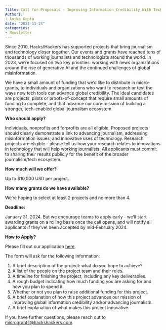 ```yaml
---
Title: Call for Proposals - Improving Information Credibility With Tech
Authors: 
- Anika Gupta
date: "2023-11-24"
categories:
- Newsletter 
---
```


Since 2010, Hacks/Hackers has supported projects that bring journalism and technology closer together. Our events and grants have reached tens of thousands of working journalists and technologists around the world. In 2023, we’re focused on two key priorities: working with news organizations around the rise of generative AI and the continued challenges of global misinformation.

We have a small amount of funding that we’d like to distribute in micro-grants, to individuals and organizations who want to research or test the ways new tech tools can advance global credibility. The ideal candidates are projects, pilots or proofs-of-concept that require small amounts of funding to complete, and that advance our core mission of building a stronger, tech-enabled global journalism ecosystem.

**Who should apply?**

Individuals, nonprofits and forprofits are all eligible. Proposed projects should clearly demonstrate a link to advancing journalism, addressing misinformation issues, and innovative uses of technology. Research projects are eligible - please tell us how your research relates to innovations in technology that will help working journalists. All applicants must commit to sharing their results publicly for the benefit of the broader journalism/tech ecosystem.

**How much will we offer?**

Up to $10,000 USD per project.

**How many grants do we have available?**

We’re hoping to select at least 2 projects and no more than 4.

**Deadline:**

January 31, 2024. But we encourage teams to apply early - we’ll start awarding grants on a rolling basis once the call opens, and will notify all applicants if they’ve\ been accepted by mid-February 2024.

**How to Apply?**

Please fill out our application [here](https://docs.google.com/forms/d/e/1FAIpQLSe1_M6QPWKLbQFB0K7oLYgnqPrZcPlhH6QfjuaExRCxeuu6rg/viewform?usp=sf_link).

The form will ask for the following information:



1. A brief description of the project: what do you hope to achieve?
2. A list of the people on the project team and their roles.
3. A timeline for finishing the project, including any key deliverables.
4. A rough budget indicating how much funding you are asking for and how you plan to spend it.
5. Whether or not you plan to raise additional funding for this project.
6. A brief explanation of how this project advances our mission of improving global information credibility and/or advancing journalism.
7. A brief explanation of what makes this project innovative.

If you have further questions, please reach out to [microgrants@hackshackers.com](mailto:microgrants@hackshackers.com).
